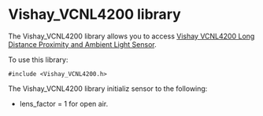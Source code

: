 # Vishay_VCNL4200 library

The Vishay_VCNL4200 library allows you to access [Vishay VCNL4200 Long Distance Proximity and Ambient Light Sensor](https://www.vishay.com/docs/84430/vcnl4200.pdf).

To use this library:

```
#include <Vishay_VCNL4200.h>
```

The Vishay_VCNL4200 library initializ sensor to the following:

- lens_factor = 1 for open air.
